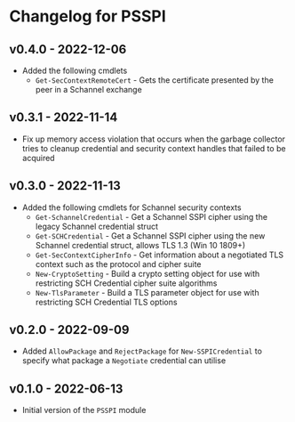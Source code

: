 # Changelog for PSSPI

## v0.4.0 - 2022-12-06

+ Added the following cmdlets
  + `Get-SecContextRemoteCert` - Gets the certificate presented by the peer in a Schannel exchange

## v0.3.1 - 2022-11-14

+ Fix up memory access violation that occurs when the garbage collector tries to cleanup credential and security context handles that failed to be acquired

## v0.3.0 - 2022-11-13

+ Added the following cmdlets for Schannel security contexts
  + `Get-SchannelCredential` - Get a Schannel SSPI cipher using the legacy Schannel credential struct
  + `Get-SCHCredential` - Get a Schannel SSPI cipher using the new Schannel credential struct, allows TLS 1.3 (Win 10 1809+)
  + `Get-SecContextCipherInfo` - Get information about a negotiated TLS context such as the protocol and cipher suite
  + `New-CryptoSetting` - Build a crypto setting object for use with restricting SCH Credential cipher suite algorithms
  + `New-TlsParameter` - Build a TLS parameter object for use with restricting SCH Credential TLS options

## v0.2.0 - 2022-09-09

+ Added `AllowPackage` and `RejectPackage` for `New-SSPICredential` to specify what package a `Negotiate` credential can utilise

## v0.1.0 - 2022-06-13

+ Initial version of the `PSSPI` module
